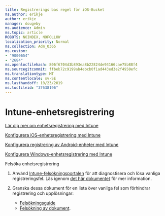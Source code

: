 ```yaml
---
title: Registrerings bas regel för iOS-Bucket
ms.author: erikje
author: erikje
manager: dougeby
ms.audience: Admin
ms.topic: article
ROBOTS: NOINDEX, NOFOLLOW
localization_priority: Normal
ms.collection: Adm_O365
ms.custom:
- "9000654"
- "2684"
ms.openlocfilehash: 806f6704d3b893ea8b22824de94166cae75b88f4
ms.sourcegitcommit: ffbeb72c9199ab4ebcb0f1ad443ed3e2f4950efc
ms.translationtype: MT
ms.contentlocale: sv-SE
ms.lasthandoff: 10/23/2019
ms.locfileid: "37638196"
---
```

# <a name="intune-device-enrollment"></a>Intune-enhetsregistrering

[Lär dig mer om enhetsregistrering med Intune](https://docs.microsoft.com/intune/enrollment/device-enrollment)

[Konfigurera iOS-enhetsregistrering med Intune](https://docs.microsoft.com/intune/enrollment/ios-enroll)

[Konfigurera registrering av Android-enheter med Intune](https://docs.microsoft.com/intune/android-enroll)

[Konfigurera Windows-enhetsregistrering med Intune](https://docs.microsoft.com/intune/windows-enroll)

Felsöka enhetsregistrering

1. Använd [Intune-felsökningsportalen](https://devicemanagement.microsoft.com/#blade/Microsoft_Intune_DeviceSettings/TroubleshootBlade) för att diagnostisera och lösa vanliga registreringsfel. Läs igenom [det här dokumentet](https://docs.microsoft.com/intune/help-desk-operators) för mer information.

2. Granska dessa dokument för en lista över vanliga fel som förhindrar registrering och upplösningar:
    - [Felsökningsguide](https://support.microsoft.com/help/4469913/troubleshooting-windows-device-enrollment-problems-in-microsoft-intune)
    - [Felsökning av dokument](https://docs.microsoft.com/intune/troubleshoot-device-enrollment-in-intune).
